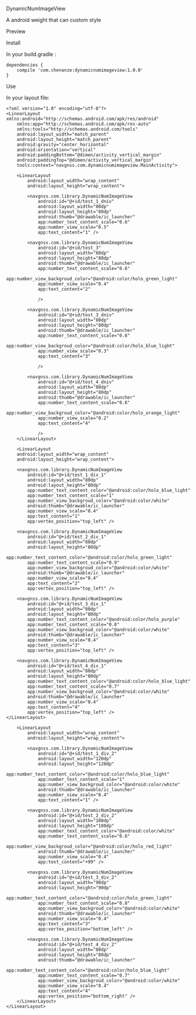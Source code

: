 DynamicNumImageView



A android weight that can custom style

Preview



Install

In your build.gradle :

    dependencies {
        compile 'com.chenanze:dynamicnumimageview:1.0.0'
    }



Use

In your layout file:

    <?xml version="1.0" encoding="utf-8"?>
    <LinearLayout xmlns:android="http://schemas.android.com/apk/res/android"
        xmlns:app="http://schemas.android.com/apk/res-auto"
        xmlns:tools="http://schemas.android.com/tools"
        android:layout_width="match_parent"
        android:layout_height="match_parent"
        android:gravity="center_horizontal"
        android:orientation="vertical"
        android:paddingBottom="@dimen/activity_vertical_margin"
        android:paddingTop="@dimen/activity_vertical_margin"
        tools:context="navgnss.com.dynamicnumimageview.MainActivity">
    
        <LinearLayout
            android:layout_width="wrap_content"
            android:layout_height="wrap_content">
    
            <navgnss.com.library.DynamicNumImageView
                android:id="@+id/test_1_dniv"
                android:layout_width="80dp"
                android:layout_height="80dp"
                android:thumb="@drawable/ic_launcher"
                app:number_text_content_scale="0.6"
                app:number_view_scale="0.5"
                app:text_content="1" />
    
            <navgnss.com.library.DynamicNumImageView
                android:id="@+id/test_3"
                android:layout_width="80dp"
                android:layout_height="80dp"
                android:thumb="@drawable/ic_launcher"
                app:number_text_content_scale="0.6"
                app:number_view_backgroud_color="@android:color/holo_green_light"
                app:number_view_scale="0.4"
                app:text_content="2"
    
                />
    
            <navgnss.com.library.DynamicNumImageView
                android:id="@+id/test_3_dniv"
                android:layout_width="80dp"
                android:layout_height="80dp"
                android:thumb="@drawable/ic_launcher"
                app:number_text_content_scale="0.6"
                app:number_view_backgroud_color="@android:color/holo_blue_light"
                app:number_view_scale="0.3"
                app:text_content="3"
    
                />
    
            <navgnss.com.library.DynamicNumImageView
                android:id="@+id/test_4_dniv"
                android:layout_width="80dp"
                android:layout_height="80dp"
                android:thumb="@drawable/ic_launcher"
                app:number_text_content_scale="0.6"
                app:number_view_backgroud_color="@android:color/holo_orange_light"
                app:number_view_scale="0.2"
                app:text_content="4"
    
                />
        </LinearLayout>
    
        <LinearLayout
        android:layout_width="wrap_content"
        android:layout_height="wrap_content">
    
        <navgnss.com.library.DynamicNumImageView
            android:id="@+id/test_1_div_1"
            android:layout_width="80dp"
            android:layout_height="80dp"
            app:number_text_content_color="@android:color/holo_blue_light"
            app:number_text_content_scale="1"
            app:number_view_backgroud_color="@android:color/white"
            android:thumb="@drawable/ic_launcher"
            app:number_view_scale="0.4"
            app:text_content="1"
            app:vertex_position="top_left" />
    
        <navgnss.com.library.DynamicNumImageView
            android:id="@+id/test_2_div_1"
            android:layout_width="80dp"
            android:layout_height="80dp"
            app:number_text_content_color="@android:color/holo_green_light"
            app:number_text_content_scale="0.9"
            app:number_view_backgroud_color="@android:color/white"
            android:thumb="@drawable/ic_launcher"
            app:number_view_scale="0.4"
            app:text_content="2"
            app:vertex_position="top_left" />
    
        <navgnss.com.library.DynamicNumImageView
            android:id="@+id/test_3_div_1"
            android:layout_width="80dp"
            android:layout_height="80dp"
            app:number_text_content_color="@android:color/holo_purple"
            app:number_text_content_scale="0.8"
            app:number_view_backgroud_color="@android:color/white"
            android:thumb="@drawable/ic_launcher"
            app:number_view_scale="0.4"
            app:text_content="3"
            app:vertex_position="top_left" />
    
        <navgnss.com.library.DynamicNumImageView
            android:id="@+id/test_4_div_1"
            android:layout_width="80dp"
            android:layout_height="80dp"
            app:number_text_content_color="@android:color/holo_blue_light"
            app:number_text_content_scale="0.7"
            app:number_view_backgroud_color="@android:color/white"
            android:thumb="@drawable/ic_launcher"
            app:number_view_scale="0.4"
            app:text_content="4"
            app:vertex_position="top_left" />
    </LinearLayout>
    
        <LinearLayout
            android:layout_width="wrap_content"
            android:layout_height="wrap_content">
    
            <navgnss.com.library.DynamicNumImageView
                android:id="@+id/test_1_div_2"
                android:layout_width="120dp"
                android:layout_height="120dp"
                app:number_text_content_color="@android:color/holo_blue_light"
                app:number_text_content_scale="1"
                app:number_view_backgroud_color="@android:color/white"
                android:thumb="@drawable/ic_launcher"
                app:number_view_scale="0.4"
                app:text_content="1" />
    
            <navgnss.com.library.DynamicNumImageView
                android:id="@+id/test_2_div_2"
                android:layout_width="100dp"
                android:layout_height="100dp"
                app:number_text_content_color="@android:color/white"
                app:number_text_content_scale="0.6"
                app:number_view_backgroud_color="@android:color/holo_red_light"
                android:thumb="@drawable/ic_launcher"
                app:number_view_scale="0.4"
                app:text_content="+99" />
    
            <navgnss.com.library.DynamicNumImageView
                android:id="@+id/test_3_div_2"
                android:layout_width="90dp"
                android:layout_height="90dp"
                app:number_text_content_color="@android:color/holo_green_light"
                app:number_text_content_scale="0.8"
                app:number_view_backgroud_color="@android:color/white"
                android:thumb="@drawable/ic_launcher"
                app:number_view_scale="0.4"
                app:text_content="3"
                app:vertex_position="bottom_left" />
    
            <navgnss.com.library.DynamicNumImageView
                android:id="@+id/test_4_div_2"
                android:layout_width="80dp"
                android:layout_height="80dp"
                android:thumb="@drawable/ic_launcher"
                app:number_text_content_color="@android:color/holo_blue_light"
                app:number_text_content_scale="0.7"
                app:number_view_backgroud_color="@android:color/white"
                app:number_view_scale="0.4"
                app:text_content="4"
                app:vertex_position="bottom_right" />
        </LinearLayout>
    </LinearLayout>
    
